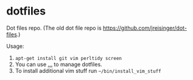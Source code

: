 dotfiles
========

Dot files repo. (The old dot file repo is https://github.com/jreisinger/dot-files.)

Usage:

1. `apt-get install git vim perltidy screen`
1. You can use [...](https://github.com/ingydotnet/...) to manage dotfiles.
1. To install additional vim stuff run `~/bin/install_vim_stuff`


